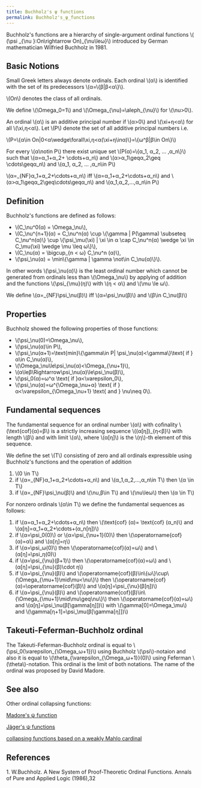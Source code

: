 ```yaml
---
title: Buchholz's ψ functions
permalink: Buchholz's_ψ_functions
---
```



Buchholz's functions are a hierarchy of single-argument ordinal
functions \\( (\\psi \_{\\nu }:On\\rightarrow On)\_{\\nu\\leω}\\)
introduced by German mathematician Wilfried Buchholz in 1981.


## Basic Notions

Small Greek letters always denote ordinals. Each ordinal \\(α\\)
is identified with the set of its predecessors
\\(α=\\{β\|β&lt;α\\}\\).

\\(On\\) denotes the class of all ordinals.

We define \\(\\Omega\_0=1\\) and \\(\\Omega\_{\\nu}=\\aleph\_{\\nu}\\)
for \\(\\nu&gt;0\\).

An ordinal \\(α\\) is an additive principal number if
\\(α&gt;0\\) and \\(\\xi+η&lt;α\\) for all
\\(\\xi,η&lt;α\\). Let \\(P\\) denote the set of all additive
principal numbers i.e.

\\(P=\\{α\\in
On\|0&lt;α\\wedge\\forall\\xi,η&lt;α(\\xi+η\\inα)\\}=\\{ω^β\|β\\in
On\\}\\)

For every \\(α\\notin P\\) there exist unique set
\\(P(α)=\\{α\_1, α\_2, ... ,α\_n\\}\\) such that
\\(α=α\_1+α\_2+ \\cdots+α\_n\\) and
\\(α&gt;α\_1\\geqα\_2\\geq \\cdots\\geqα\_n\\)
and \\(α\_1, α\_2, ... ,α\_n\\in P\\)

\\(α=\_{NF}α\_1+α\_2+\\cdots+α\_n\\) iff
\\(α=α\_1+α\_2+\\cdots+α\_n\\) and
\\(α&gt;α\_1\\geqα\_2\\geq\\cdots\\geqα\_n\\)
and \\(α\_1,α\_2,...,α\_n\\in P\\)

## Definition

Buchholz's functions are defined as follows:

-   \\(C\_\\nu^0(α) = \\Omega\_\\nu\\),
-   \\(C\_\\nu^{n+1}(α) = C\_\\nu^n(α) \\cup \\{\\gamma \|
    P(\\gamma) \\subseteq C\_\\nu^n(α)\\} \\cup
    \\{\\psi\_\\mu(\\xi) \| \\xi \\in α \\cap C\_\\nu^n(α)
    \\wedge \\xi \\in C\_\\mu(\\xi) \\wedge \\mu \\leq ω\\}\\),
-   \\(C\_\\nu(α) = \\bigcup\_{n &lt; ω} C\_\\nu^n
    (α)\\),
-   \\(\\psi\_\\nu(α) = \\min\\{\\gamma \| \\gamma \\not\\in
    C\_\\nu(α)\\}\\).

In other words \\(\\psi\_\\nu(α)\\) is the least ordinal number
which cannot be generated from ordinals less than \\(\\Omega\_\\nu\\) by
applying of addition and the functions \\(\\psi\_{\\mu}(η)\\) with
\\(η &lt; α\\) and \\(\\mu \\le ω\\).

We define \\(α=\_{NF}\\psi\_\\nu(β)\\) iff
\\(α=\\psi\_\\nu(β)\\) and \\(β\\in C\_\\nu(β)\\)

## Properties

Buchholz showed the following properties of those functions:

-   \\(\\psi\_\\nu(0)=\\Omega\_\\nu\\),
-   \\(\\psi\_\\nu(α)\\in P\\),
-   \\(\\psi\_\\nu(α+1)=\\text{min}\\{\\gamma\\in P\|
    \\psi\_\\nu(α)&lt;\\gamma\\}\\text{ if }α\\in
    C\_\\nu(α)\\),
-   \\(\\Omega\_\\nu\\le\\psi\_\\nu(α)&lt;\\Omega\_{\\nu+1}\\),
-   \\(α\\leβ\\Rightarrow\\psi\_\\nu(α)\\le\\psi\_\\nu(β)\\),
-   \\(\\psi\_0(α)=ω^α \\text{ if
    }α&lt;\\varepsilon\_0\\),
-   \\(\\psi\_\\nu(α)=ω^{\\Omega\_\\nu+α} \\text{ if
    }α&lt;\\varepsilon\_{\\Omega\_\\nu+1} \\text{ and } \\nu\\neq
    0\\).

## Fundamental sequences

The fundamental sequence for an ordinal number \\(α\\) with
cofinality \\(\\text{cof}(α)=β\\) is a strictly increasing
sequence \\((α\[η\])\_{η&lt;β}\\) with length
\\(β\\) and with limit \\(α\\), where \\(α\[η\]\\)
is the \\(η\\)-th element of this sequence.

We define the set \\(T\\) consisting of zero and all ordinals
expressible using Buchholz's functions and the operation of addition

1.  \\(0 \\in T\\)
2.  if \\(α=\_{NF}α\_1+α\_2+\\cdots+α\_n\\) and
    \\(α\_1,α\_2,...,α\_n\\in T\\) then \\(α
    \\in T\\)
3.  if \\(α=\_{NF}\\psi\_\\nu(β)\\) and \\(\\nu,β\\in
    T\\) and \\(\\nu\\leω\\) then \\(α \\in T\\)

For nonzero ordinals \\(α\\in T\\) we define the fundamental
sequences as follows:

1.  if \\(α=α\_1+α\_2+\\cdots+α\_n\\) then
    \\(\\text{cof} (α)= \\text{cof} (α\_n)\\) and
    \\(α\[η\]=α\_1+α\_2+\\cdots+(α\_n\[η\])\\)
2.  if \\(α=\\psi\_0(0)\\) or \\(α=\\psi\_{\\nu+1}(0)\\)
    then \\(\\operatorname{cof}(α)=α\\) and
    \\(α\[η\]=η\\)
3.  if \\(α=\\psi\_ω(0)\\) then
    \\(\\operatorname{cof}(α)=ω\\) and
    \\(α\[η\]=\\psi\_η(0)\\)
4.  if \\(α=\\psi\_{\\nu}(β+1)\\) then
    \\(\\operatorname{cof}(α)=ω\\) and
    \\(α\[η\]=\\psi\_{\\nu}(β)\\cdot η\\)
5.  if \\(α=\\psi\_{\\nu}(β)\\) and
    \\(\\operatorname{cof}(β)\\in\\{ω\\}\\cup\\{\\Omega\_{\\mu+1}\\mid\\mu&lt;\\nu\\}\\)
    then \\(\\operatorname{cof}(α)=\\operatorname{cof}(β)\\)
    and \\(α\[η\]=\\psi\_{\\nu}(β\[η\])\\)
6.  if \\(α=\\psi\_{\\nu}(β)\\) and
    \\(\\operatorname{cof}(β)\\in\\{\\Omega\_{\\mu+1}\\mid\\mu\\geq\\nu\\}\\)
    then \\(\\operatorname{cof}(α)=ω\\) and
    \\(α\[η\]=\\psi\_\\nu(β\[\\gamma\[η\]\])\\) with
    \\(\\gamma\[0\]=\\Omega\_\\mu\\) and
    \\(\\gamma\[η+1\]=\\psi\_\\mu(β\[\\gamma\[η\]\])\\)

## Takeuti-Feferman-Buchholz ordinal

The Takeuti-Feferman-Buchholz ordinal is equal to
\\(\\psi\_0(\\varepsilon\_{\\Omega\_ω+1})\\) using Buchholz
\\(\\psi\\)-notaion and also it is equal to
\\(\\theta\_{\\varepsilon\_{\\Omega\_ω+1}}(0)\\) using Feferman
\\(\\theta\\)-notation. This ordinal is the limit of both notations. The
name of the ordinal was proposed by David Madore.

## See also

Other ordinal collapsing functions:

[Madore's ψ
function](Madore%27s_%CF%88_function "Madore's ψ function")

[Jäger's ψ
functions](J%C3%A4ger%27s_collapsing_functions_and_%CF%81-inaccessible_ordinals "Jäger's collapsing functions and ρ-inaccessible ordinals")

[collapsing functions based on a weakly Mahlo
cardinal](User_blog:Denis_Maksudov/Ordinal_functions_collapsing_the_least_weakly_Mahlo_cardinal;_a_system_of_fundamental_sequences "User blog:Denis Maksudov/Ordinal functions collapsing the least weakly Mahlo cardinal; a system of fundamental sequences")

## References

1\. W.Buchholz. A New System of Proof-Theoretic Ordinal Functions.
Annals of Pure and Applied Logic (1986),32


